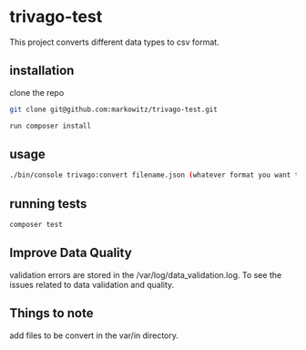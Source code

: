 # trivago-test

This project converts different data types to csv format.

## installation

clone the repo

```bash
git clone git@github.com:markowitz/trivago-test.git
```

```bash
run composer install
```

## usage

```bash
./bin/console trivago:convert filename.json (whatever format you want to convert)
```

## running tests

```bash
composer test
```

## Improve Data Quality

validation errors are stored in the /var/log/data_validation.log. To see the issues related to data validation and quality.

## Things to note

add files to be convert in the var/in directory.

